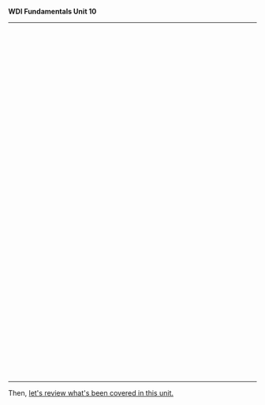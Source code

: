  **WDI Fundamentals Unit 10**

 ---

<!-- Change the width and height values to suit you best -->
<div class="typeform-widget" data-url="https://ga-immersives.typeform.com/to/f7AlW3" data-text=" Unit 10" style="width:100%;height:700px;"></div>
<script>(function(){var qs,js,q,s,d=document,gi=d.getElementById,ce=d.createElement,gt=d.getElementsByTagName,id='typef_orm',b='https://s3-eu-west-1.amazonaws.com/share.typeform.com/';if(!gi.call(d,id)){js=ce.call(d,'script');js.id=id;js.src=b+'widget.js';q=gt.call(d,'script')[0];q.parentNode.insertBefore(js,q)}})()</script>


---

Then, [let's review what's been covered in this unit.](08_cheatsheet.md)
